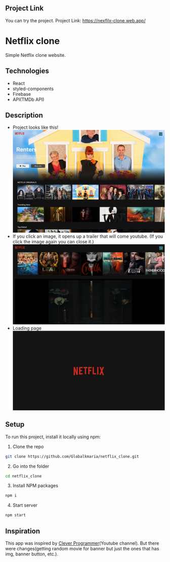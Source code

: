 ## Project Link

You can try the project.
Project Link: <https://nexfilx-clone.web.app/>

# Netflix clone

Simple Netflix clone website.

## Technologies

- React
- styled-components
- Firebase
- API(TMDb API)

## Description

- Project looks like this!
  <br/>
  <img src="./src/img/page.png" width="600">
- If you click an image, it opens up a trailer that will come youtube.
  (If you click the image again you can close it.)
  <br/>
  <img src="./src/img/trailer.png" width="600">
- Loading page
  <br/>
  <img src="./src/img/loadingpage.png" width="600">

## Setup

To run this project, install it locally using npm:

1. Clone the repo

```bash
git clone https://github.com/Globalkmaria/netflix_clone.git
```

2. Go into the folder

```bash
cd netflix_clone
```

3. Install NPM packages

```bash
npm i
```

4. Start server

```bash
npm start
```

## Inspiration

This app was inspired by [Clever Programmer](https://youtu.be/XtMThy8QKqU)(Youtube channel). But there were changes(getting random movie for banner but just the ones that has img, banner button, etc.).
